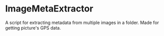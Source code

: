 # ImageMetaExtractor
A script for extracting metadata from multiple images in a folder. Made for getting picture's GPS data.
